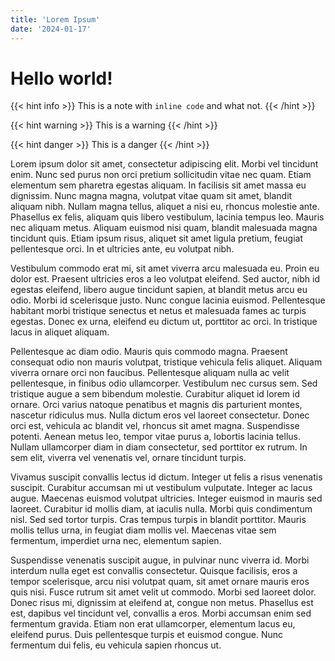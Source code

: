 ```yaml
---
title: 'Lorem Ipsum'
date: '2024-01-17'
---
```


# Hello world!

{{< hint info >}}
This is a note with `inline code` and what not.
{{< /hint >}}

{{< hint warning >}}
This is a warning
{{< /hint >}}

{{< hint danger >}}
This is a danger
{{< /hint >}}

Lorem ipsum dolor sit amet, consectetur adipiscing elit. Morbi vel tincidunt enim. Nunc sed purus non orci pretium sollicitudin vitae nec quam. Etiam elementum sem pharetra egestas aliquam. In facilisis sit amet massa eu dignissim. Nunc magna magna, volutpat vitae quam sit amet, blandit aliquam nibh. Nullam magna tellus, aliquet a nisi eu, rhoncus molestie ante. Phasellus ex felis, aliquam quis libero vestibulum, lacinia tempus leo. Mauris nec aliquam metus. Aliquam euismod nisi quam, blandit malesuada magna tincidunt quis. Etiam ipsum risus, aliquet sit amet ligula pretium, feugiat pellentesque orci. In et ultricies ante, eu volutpat nibh.

Vestibulum commodo erat mi, sit amet viverra arcu malesuada eu. Proin eu dolor est. Praesent ultricies eros a leo volutpat eleifend. Sed auctor, nibh id egestas eleifend, libero augue tincidunt sapien, at blandit metus arcu eu odio. Morbi id scelerisque justo. Nunc congue lacinia euismod. Pellentesque habitant morbi tristique senectus et netus et malesuada fames ac turpis egestas. Donec ex urna, eleifend eu dictum ut, porttitor ac orci. In tristique lacus in aliquet aliquam.

Pellentesque ac diam odio. Mauris quis commodo magna. Praesent consequat odio non mauris volutpat, tristique vehicula felis aliquet. Aliquam viverra ornare orci non faucibus. Pellentesque aliquam nulla ac velit pellentesque, in finibus odio ullamcorper. Vestibulum nec cursus sem. Sed tristique augue a sem bibendum molestie. Curabitur aliquet id lorem id ornare. Orci varius natoque penatibus et magnis dis parturient montes, nascetur ridiculus mus. Nulla dictum eros vel laoreet consectetur. Donec orci est, vehicula ac blandit vel, rhoncus sit amet magna. Suspendisse potenti. Aenean metus leo, tempor vitae purus a, lobortis lacinia tellus. Nullam ullamcorper diam in diam consectetur, sed porttitor ex rutrum. In sem elit, viverra vel venenatis vel, ornare tincidunt turpis.

Vivamus suscipit convallis lectus id dictum. Integer ut felis a risus venenatis suscipit. Curabitur accumsan mi ut vestibulum vulputate. Integer ac lacus augue. Maecenas euismod volutpat ultricies. Integer euismod in mauris sed laoreet. Curabitur id mollis diam, at iaculis nulla. Morbi quis condimentum nisl. Sed sed tortor turpis. Cras tempus turpis in blandit porttitor. Mauris mollis tellus urna, in feugiat diam mollis vel. Maecenas vitae sem fermentum, imperdiet urna nec, elementum sapien.

Suspendisse venenatis suscipit augue, in pulvinar nunc viverra id. Morbi interdum nulla eget est convallis consectetur. Quisque facilisis, eros a tempor scelerisque, arcu nisi volutpat quam, sit amet ornare mauris eros quis nisi. Fusce rutrum sit amet velit ut commodo. Morbi sed laoreet dolor. Donec risus mi, dignissim at eleifend at, congue non metus. Phasellus est est, dapibus vel tincidunt vel, convallis a eros. Morbi accumsan enim sed fermentum gravida. Etiam non erat ullamcorper, elementum lacus eu, eleifend purus. Duis pellentesque turpis et euismod congue. Nunc fermentum dui felis, eu vehicula sapien rhoncus ut.

